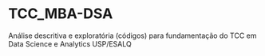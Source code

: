 # TCC_MBA-DSA
Análise descritiva e exploratória (códigos) para fundamentação do TCC em Data Science e Analytics USP/ESALQ
